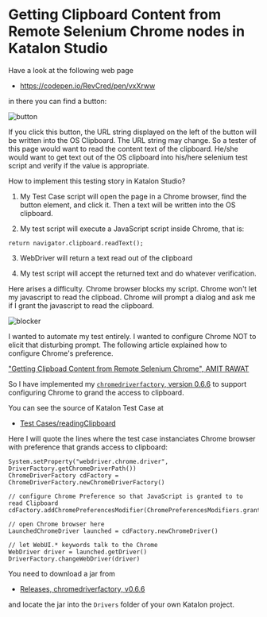 # Getting Clipboard Content from Remote Selenium Chrome nodes in Katalon Studio

Have a look at the following web page

- https://codepen.io/RevCred/pen/vxXrww

in there you can find a button:

![button](https://kazurayam.github.io/chromedriverfactory/images/10_copy-link-button.png)

If you click this button, the URL string displayed on the left of the button will be written into the OS Clipboard. The URL string may change. So a tester of this page would want to read the content text of the clipboard. He/she would want to get text out of the OS clipboard into his/here selenium test script and verify if the value is appropriate.

How to implement this testing story in Katalon Studio?

1. My Test Case script will open the page in a Chrome browser, find the button element, and click it. Then a text will be written into the OS clipboard.

2. My test script will execute a JavaScript script inside Chrome, that is:

```
return navigator.clipboard.readText();
```

3. WebDriver will return a text read out of the clipboard

4. My test script will accept the returned text and do whatever verification.

Here arises a difficulty. Chrome browser blocks my script. Chrome won't let my javascript to read the clipboad. Chrome will prompt a dialog and ask me if I grant the javascript to read the clipboard.

![blocker](https://kazurayam.github.io/chromedriverfactory/images/11_grant_access_to_clipboard.png)

I wanted to automate my test entirely. I wanted to configure Chrome NOT to elicit that disturbing prompt. The following article explained how to configure Chrome's preference.

["Getting Clipboad Content from Remote Selenium Chrome", AMIT RAWAT](https://sahajamit.medium.com/getting-clipboard-content-from-remote-selenium-chrome-nodes-67a4c4d862bd
)

So I have implemented my [`chromedriverfactory`, version 0.6.6](https://github.com/kazurayam/chromedriverfactory/releases/tag/0.6.6) to support configuring Chrome to grand the access to clipboard.

You can see the source of Katalon Test Case at

- [Test Cases/readingClipboard](https://github.com/kazurayam/ReadingClipboard/blob/main/Scripts/readClipboard/Script1674635624363.groovy)

Here I will quote the lines where the test case instanciates Chrome browser with preference that grands access to clipboard:

```
System.setProperty("webdriver.chrome.driver", DriverFactory.getChromeDriverPath())
ChromeDriverFactory cdFactory = ChromeDriverFactory.newChromeDriverFactory()

// configure Chrome Preference so that JavaScript is granted to to read Clipboard
cdFactory.addChromePreferencesModifier(ChromePreferencesModifiers.grantAccessToClipboard())

// open Chrome browser here
LaunchedChromeDriver launched = cdFactory.newChromeDriver()

// let WebUI.* keywords talk to the Chrome
WebDriver driver = launched.getDriver()
DriverFactory.changeWebDriver(driver)
```


You need to download a jar from

- [Releases, chromedriverfactory, v0.6.6](https://github.com/kazurayam/chromedriverfactory/releases/tag/0.6.6)

and locate the jar into the `Drivers` folder of your own Katalon project.


